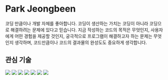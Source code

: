 # Park Jeongbeen

코딩 만큼이나 개발 자체를 좋아합니다. 코딩이 생산하는 가치는 코딩이 아니라 코딩으로 해결하려는 문제에 있다고 믿습니다. 지금 작성하는 코드의 목적은 무엇인지, 사용자에게 어떤 경험을 제공할 것인지, 궁극적으로 프로그램이 해결하고자 하는 문제는 무엇인지 생각하며, 코드만큼이나 코드의 결과물의 완성도도 중요하게 생각합니다.

## 관심 기술

<img src="https://img.shields.io/badge/HTML5-E34F26?style=flat-square&logo=HTML5&logoColor=white"/> <img src="https://img.shields.io/badge/CSS3-1572B6?style=flat-square&logo=CSS3&logoColor=white"/> <img src="https://img.shields.io/badge/Javascript-F7DF1E?style=flat-square&logo=JavaScript&logoColor=white"/> <img src="https://img.shields.io/badge/React-61DAFB?style=flat-square&logo=React&logoColor=white"/> <img src="https://img.shields.io/badge/Node.js-339933?style=flat-square&logo=node-dot-js&logoColor=white"/> <img src="https://img.shields.io/badge/Express-000000?style=flat-square&logo=Express&logoColor=white"/> <img src="https://img.shields.io/badge/MongoDB-47A248?style=flat-square&logo=MongoDB&logoColor=white"/>
